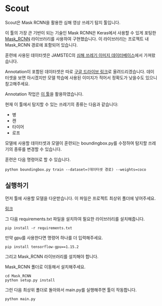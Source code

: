 # Scout

Scout은 Mask RCNN을 활용한 심해 영상 쓰레기 탐지 툴입니다.

이 툴의 가장 큰 기반이 되는 기술인 Mask RCNN은 Keras에서 사용할 수 있게 포팅한 [Mask_RCNN](https://github.com/matterport/Mask_RCNN) 라이브러리를 사용하여 구현했습니다. 이 라이브러리는 프로젝트 내 Mask_RCNN 경로에 포함되어 있습니다.

훈련에 사용된 데이터셋은 JAMSTEC의 [심해 쓰레기 이미지 데이터베이스](http://www.godac.jamstec.go.jp/catalog/dsdebris/metadataList?lang=en)에서 가져왔습니다.

Annotation이 포함된 데이터셋은 따로 [구글 드라이브 링크](https://drive.google.com/file/d/1SIxZcREb5TjFnmAuhIufvB5KQn7IGE1K/view?usp=sharing)로 올려드리겠습니다. 데이터셋을 보면 아시겠지만 모델 학습에 사용된 이미지가 적어서 정확도가 낮을수도 있으니 참고해주세요.

Annotation 작업은 [이 툴](https://www.robots.ox.ac.uk/~vgg/software/via/via.html)을 활용하였습니다.

현재 이 툴에서 탐지할 수 있는 쓰레기의 종류는 다음과 같습니다:

- 병
- 캔
- 타이어
- 로프

모델에 사용할 데이터셋과 모델이 훈련되는 boundingbox.py를 수정하여 탐지할 쓰레기의 종류를 변경할 수 있습니다.

훈련은 다음 명령어로 할 수 있습니다.
~~~
python boundingbox.py train --dataset=(데이터셋 경로) --weights=coco
~~~

## 실행하기

먼저 툴에 사용할 모델을 다운받습니다. 이 파일은 프로젝트 최상위 폴더에 넣어주세요.

[링크](https://drive.google.com/file/d/1h9oGMq-Vec8Mfr3rDx0QBYeaJSjb77t5/view?usp=sharing)

그 다음 requirements.txt 파일을 설치하여 필요한 라이브러리를 설치해줍니다.

~~~
pip install -r requirements.txt
~~~

만약 gpu를 사용한다면 명령어 하나를 더 입력해주세요.
~~~
pip install tensorflow-gpu==1.15.2
~~~

그리고 Mask_RCNN 라이브러리를 설치해야 합니다.

Mask_RCNN 폴더로 이동해서 설치해주세요.

~~~
cd Mask_RCNN
python setup.py install
~~~

그런 다음 최상위 폴더로 돌아와서 main.py를 실행해주면 툴이 작동합니다.

~~~
python main.py
~~~